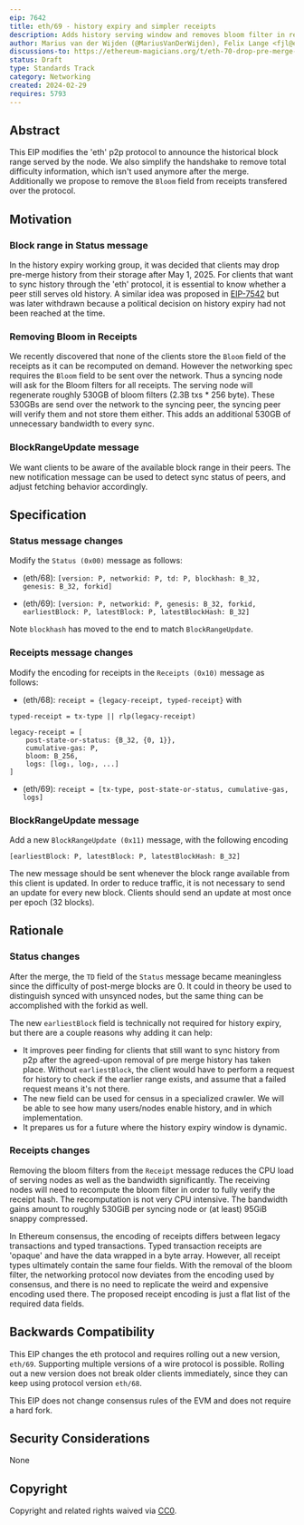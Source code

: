 ```yaml
---
eip: 7642
title: eth/69 - history expiry and simpler receipts
description: Adds history serving window and removes bloom filter in receipt
author: Marius van der Wijden (@MariusVanDerWijden), Felix Lange <fjl@ethereum.org>, Ahmad Bitar (@smartprogrammer93) <smartprogrammer@windowslive.com>
discussions-to: https://ethereum-magicians.org/t/eth-70-drop-pre-merge-fields-from-eth-protocol/19005
status: Draft
type: Standards Track
category: Networking
created: 2024-02-29
requires: 5793
---
```


## Abstract

This EIP modifies the 'eth' p2p protocol to announce the historical block range served by
the node. We also simplify the handshake to remove total difficulty information, which
isn't used anymore after the merge. Additionally we propose to remove the `Bloom` field
from receipts transfered over the protocol.

## Motivation

### Block range in Status message

In the history expiry working group, it was decided that clients may drop pre-merge
history from their storage after May 1, 2025. For clients that want to sync history
through the 'eth' protocol, it is essential to know whether a peer still serves old
history. A similar idea was proposed in [EIP-7542](./eip-7542.md) but was later withdrawn
because a political decision on history expiry had not been reached at the time.

### Removing Bloom in Receipts

We recently discovered that none of the clients store the `Bloom` field of the receipts as
it can be recomputed on demand. However the networking spec requires the `Bloom` field to
be sent over the network. Thus a syncing node will ask for the Bloom filters for all
receipts. The serving node will regenerate roughly 530GB of bloom filters (2.3B txs * 256
byte). These 530GBs are send over the network to the syncing peer, the syncing peer will
verify them and not store them either. This adds an additional 530GB of unnecessary
bandwidth to every sync.

### BlockRangeUpdate message

We want clients to be aware of the available block range in their peers. The new
notification message can be used to detect sync status of peers, and adjust fetching
behavior accordingly.

## Specification

### Status message changes

Modify the `Status (0x00)` message as follows:

- (eth/68): `[version: P, networkid: P, td: P, blockhash: B_32, genesis: B_32, forkid]`

- (eth/69): `[version: P, networkid: P, genesis: B_32, forkid, earliestBlock: P, latestBlock: P, latestBlockHash: B_32]`

Note `blockhash` has moved to the end to match `BlockRangeUpdate`.

### Receipts message changes

Modify the encoding for receipts in the `Receipts (0x10)` message as follows:

- (eth/68): `receipt = {legacy-receipt, typed-receipt}` with

```
typed-receipt = tx-type || rlp(legacy-receipt)

legacy-receipt = [
    post-state-or-status: {B_32, {0, 1}},
    cumulative-gas: P,
    bloom: B_256,
    logs: [log₁, log₂, ...]
]
```

- (eth/69): `receipt = [tx-type, post-state-or-status, cumulative-gas, logs]`

### BlockRangeUpdate message

Add a new `BlockRangeUpdate (0x11)` message, with the following encoding

`[earliestBlock: P, latestBlock: P, latestBlockHash: B_32]`

The new message should be sent whenever the block range available from this client is
updated. In order to reduce traffic, it is not necessary to send an update for every new
block. Clients should send an update at most once per epoch (32 blocks).

## Rationale

### Status changes

After the merge, the `TD` field of the `Status` message became meaningless since the
difficulty of post-merge blocks are 0. It could in theory be used to distinguish synced
with unsynced nodes, but the same thing can be accomplished with the forkid as well.

The new `earliestBlock` field is technically not required for history expiry, but there
are a couple reasons why adding it can help:

- It improves peer finding for clients that still want to sync history from p2p after the
  agreed-upon removal of pre merge history has taken place. Without `earliestBlock`, the
  client would have to perform a request for history to check if the earlier range exists,
  and assume that a failed request means it's not there.
- The new field can be used for census in a specialized crawler. We will be able to see
  how many users/nodes enable history, and in which implementation.
- It prepares us for a future where the history expiry window is dynamic.

### Receipts changes

Removing the bloom filters from the `Receipt` message reduces the CPU load of serving
nodes as well as the bandwidth significantly. The receiving nodes will need to recompute
the bloom filter in order to fully verify the receipt hash. The recomputation is not very
CPU intensive. The bandwidth gains amount to roughly 530GiB per syncing node or (at least)
95GiB snappy compressed.

In Ethereum consensus, the encoding of receipts differs between legacy transactions and
typed transactions. Typed transaction receipts are 'opaque' and have the data wrapped in a
byte array. However, all receipt types ultimately contain the same four fields. With the
removal of the bloom filter, the networking protocol now deviates from the encoding used
by consensus, and there is no need to replicate the weird and expensive encoding used
there. The proposed receipt encoding is just a flat list of the required data fields.

## Backwards Compatibility

This EIP changes the eth protocol and requires rolling out a new version, `eth/69`.
Supporting multiple versions of a wire protocol is possible. Rolling out a new version
does not break older clients immediately, since they can keep using protocol version
`eth/68`.

This EIP does not change consensus rules of the EVM and does not require a hard fork.

## Security Considerations

None

## Copyright

Copyright and related rights waived via [CC0](../LICENSE.md).

